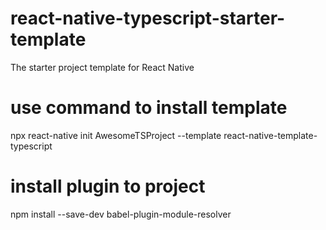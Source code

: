# react-native-typescript-starter-template
The starter project template for React Native

# use command to install template
npx react-native init AwesomeTSProject --template react-native-template-typescript

# install plugin to project
npm install --save-dev babel-plugin-module-resolver 
